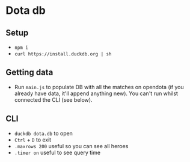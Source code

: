 # Dota db

## Setup

-   `npm i`
-   `curl https://install.duckdb.org | sh`

## Getting data

-   Run `main.js` to populate DB with all the matches on opendota (if you already have data, it'll append anything new).
    You can't run whilst connected the CLI (see below).

## CLI

-   `duckdb dota.db` to open
-   `Ctrl` + `D` to exit
-   `.maxrows 200` useful so you can see all heroes
-   `.timer on` useful to see query time
